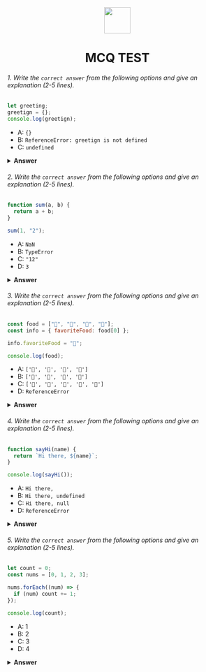 <div align="center">
  <img height="60" src="https://edurev.gumlet.io/AllImages/original/ApplicationImages/CourseImages/944e5d47-8c55-4a89-91e5-22ab5f2798fc_CI.png">
  <h1>MCQ TEST</h1>
</div>

###### 1. Write the `correct answer` from the following options and give an explanation (2-5 lines).

```javascript
let greeting;
greetign = {};
console.log(greetign);
```

- A: `{}`
- B: `ReferenceError: greetign is not defined`
- C: `undefined`

<details><summary><b>Answer</b></summary>
<p>

#### Answer: B

<i>Because greetign is not a variable that's why the ans is greeting is not defind</i>

</p>
</details>

###### 2. Write the `correct answer` from the following options and give an explanation (2-5 lines).

```javascript
function sum(a, b) {
  return a + b;
}

sum(1, "2");
```

- A: `NaN`
- B: `TypeError`
- C: `"12"`
- D: `3`

<details><summary><b>Answer</b></summary>
<p>

#### Answer: C

<i>In this sum function, the variable of the "a" value is a number and the variable of "b" value is a string. In javasctipt when sum between a number and a string the number converted to a sting thats why the sum function output is a string which is '12'</i>
</p>
</details>

###### 3. Write the `correct answer` from the following options and give an explanation (2-5 lines).

```javascript
const food = ["🍕", "🍫", "🥑", "🍔"];
const info = { favoriteFood: food[0] };

info.favoriteFood = "🍝";

console.log(food);
```

- A: `['🍕', '🍫', '🥑', '🍔']`
- B: `['🍝', '🍫', '🥑', '🍔']`
- C: `['🍝', '🍕', '🍫', '🥑', '🍔']`
- D: `ReferenceError`

<details><summary><b>Answer</b></summary>
<p>

#### Answer: A

<i>The correct answer is "A" because code number of line 55 declare a constant variable food which contains an array of four deferent food and the 56 number line declare a variable info which is an object and contain a property favourite food that property is array of food variable index number 0 and 58 number line reassign the proparty of the favoriteFood value and finaly console a the food variable which is a array of four types of food and the food array is not change or any update of the code thats why the ans is "A"</i>

</p>
</details>

###### 4. Write the `correct answer` from the following options and give an explanation (2-5 lines).

```javascript
function sayHi(name) {
  return `Hi there, ${name}`;
}

console.log(sayHi());
```

- A: `Hi there,`
- B: `Hi there, undefined`
- C: `Hi there, null`
- D: `ReferenceError`

<details><summary><b>Answer</b></summary>
<p>

#### Answer: B

<i>The function sayHi receives a argument which is name and the function returns 'Hi there' and the received argument. When the console log and calls the function "sayHi" when call the function does not provide the parameter that's why console only the string "Hi there" and the name is declared but not defined so console name value is 'undefined'</i>

</p>
</details>

###### 5. Write the `correct answer` from the following options and give an explanation (2-5 lines).

```javascript
let count = 0;
const nums = [0, 1, 2, 3];

nums.forEach((num) => {
  if (num) count += 1;
});

console.log(count);
```

- A: 1
- B: 2
- C: 3
- D: 4

<details><summary><b>Answer</b></summary>
<p>

#### Answer: C

<i>In this code variable of count whose initial value is 0 and the constant variable nums value is an array which contains four elements, and the nums foreach function which is iterates the elements of the array of nums and takes a single elements of the nums array which name is num and the num.forEach function inside a condition if num is true count increases by 1. when for the nums element is true to increase count number by 1. the elements of the nums array 1,2,3 is the truthy value that's why increase count increase 3 and the answer is 3</i>

</p>
</details>

